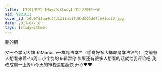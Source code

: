 ```yaml
---
title: 【学习|中字】【WaysToStudy】学习大神的一天
aid: 9921011
cover_id: 36b9785aa4d34d1211a117d65d066d67c641dd16.jpg
date: 2017-04-18
tags: [studywithme]
---
```

[鹿的鹅](https://www.bilibili.com/video/av9921011?from=search&seid=16865679037554923473)

又一个学习大神 和Mariana一样是法学生（感觉好多大神都是学法律的） 
之前有人想看来着~\n周二小字党的专辑暂停 如果还有很多人想看的话就给我评论吧 我改成周一上传\n今天的审核速度超快 开心❤❤